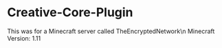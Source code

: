 # Creative-Core-Plugin
This was for a Minecraft server called TheEncryptedNetwork\n
Minecraft Version: 1.11
